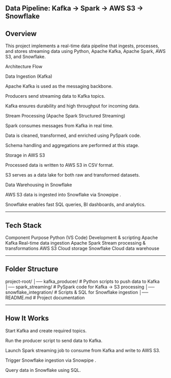 Data Pipeline: Kafka → Spark → AWS S3 → Snowflake
---------------------------------------------------
Overview
--------------------------------------------------
This project implements a real-time data pipeline that ingests, processes, and stores streaming data using Python, Apache Kafka, Apache Spark, AWS S3, and Snowflake.

Architecture Flow

Data Ingestion (Kafka)

Apache Kafka is used as the messaging backbone.

Producers send streaming data to Kafka topics.

Kafka ensures durability and high throughput for incoming data.

Stream Processing (Apache Spark Structured Streaming)

Spark consumes messages from Kafka in real time.

Data is cleaned, transformed, and enriched using PySpark code.

Schema handling and aggregations are performed at this stage.

Storage in AWS S3

Processed data is written to AWS S3 in CSV format.

S3 serves as a data lake for both raw and transformed datasets.

Data Warehousing in Snowflake

AWS S3 data is ingested into Snowflake via Snowpipe .

Snowflake enables fast SQL queries, BI dashboards, and analytics.
____________________________________________________________________________

Tech Stack
----------------------
Component Purpose Python (VS Code) Development & scripting Apache Kafka Real-time data ingestion Apache Spark Stream processing & transformations AWS S3 Cloud storage Snowflake Cloud data warehouse
______________________________________________________________________________________________________________________
Folder Structure
------------------------------
project-root/ │── kafka_producer/ # Python scripts to push data to Kafka │── spark_streaming/ # PySpark code for Kafka → S3 processing │── snowflake_integration/ # Scripts & SQL for Snowflake ingestion │── README.md # Project documentation
________________________________________________________________________________________________________________________________________________________________
How It Works
------------------
Start Kafka and create required topics.

Run the producer script to send data to Kafka.

Launch Spark streaming job to consume from Kafka and write to AWS S3.

Trigger Snowflake ingestion via Snowpipe .

Query data in Snowflake using SQL.

